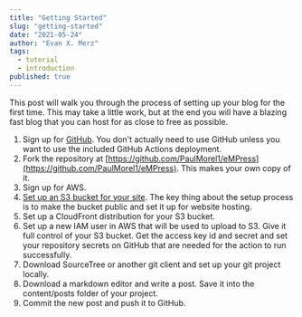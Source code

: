 ```yaml
---
title: "Getting Started"
slug: "getting-started"
date: "2021-05-24"
author: "Evan X. Merz"
tags: 
  - tutorial
  - introduction
published: true
---
```


This post will walk you through the process of setting up your blog for the first time. This may take a little work, but at the end you will have a blazing fast blog that you can host for as close to free as possible.

1. Sign up for [GitHub](https://www.github.com). You don't actually need to use GitHub unless you want to use the included GitHub Actions deployment.
2. Fork the repository at [https://github.com/PaulMorel1/eMPress](https://github.com/PaulMorel1/eMPress). This makes your own copy of it.
3. Sign up for AWS.
4. [Set up an S3 bucket for your site](https://docs.aws.amazon.com/AmazonS3/latest/userguide/WebsiteHosting.html). The key thing about the setup process is to make the bucket public and set it up for website hosting.
5. Set up a CloudFront distribution for your S3 bucket.
6. Set up a new IAM user in AWS that will be used to upload to S3. Give it full control of your S3 bucket. Get the access key id and secret and set your repository secrets on GitHub that are needed for the action to run successfully.
7. Download SourceTree or another git client and set up your git project locally.
8. Download a markdown editor and write a post. Save it into the content/posts folder of your project.
9. Commit the new post and push it to GitHub.